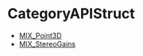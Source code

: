# CategoryAPIStruct

<!-- DO NOT HAND-EDIT CATEGORY LISTS, THEY ARE AUTOGENERATED AND WILL BE OVERWRITTEN, BASED ON TAGS IN INDIVIDUAL PAGE FOOTERS. EDIT THOSE INSTEAD. -->
<!-- BEGIN CATEGORY LIST -->
- [MIX_Point3D](MIX_Point3D)
- [MIX_StereoGains](MIX_StereoGains)
<!-- END CATEGORY LIST -->

